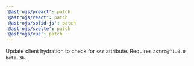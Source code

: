 ```yaml
---
'@astrojs/preact': patch
'@astrojs/react': patch
'@astrojs/solid-js': patch
'@astrojs/svelte': patch
'@astrojs/vue': patch
---
```


Update client hydration to check for `ssr` attribute. Requires `astro@^1.0.0-beta.36`.
